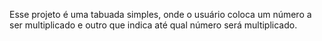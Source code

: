 Esse projeto é uma tabuada simples, onde o usuário coloca um número a ser multiplicado e outro que indica até qual número será multiplicado. 

